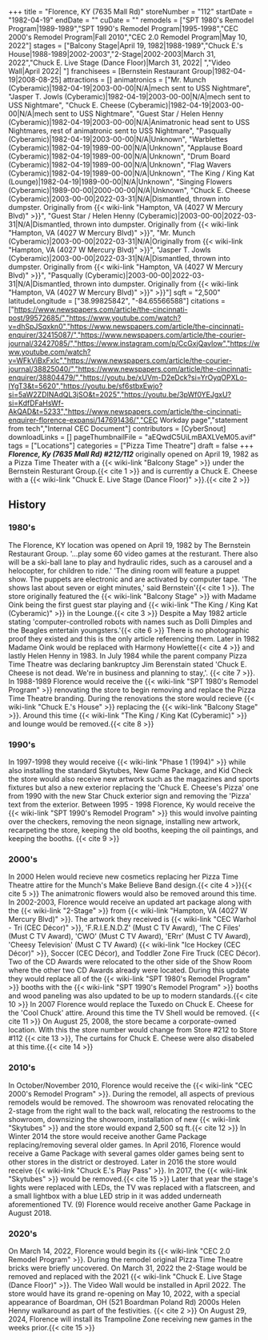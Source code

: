 +++
title = "Florence, KY (7635 Mall Rd)"
storeNumber = "112"
startDate = "1982-04-19"
endDate = ""
cuDate = ""
remodels = ["SPT 1980's Remodel Program|1989-1989","SPT 1990's Remodel Program|1995-1998","CEC 2000's Remodel Program|Fall 2010","CEC 2.0 Remodel Program|May 10, 2022"]
stages = ["Balcony Stage|April 19, 1982|1988-1989","Chuck E.'s House|1988-1989|2002-2003","2-Stage|2002-2003|March 31, 2022","Chuck E. Live Stage (Dance Floor)|March 31, 2022| ","Video Wall|April 2022| "]
franchisees = [Bernstein Restaurant Group|1982-04-19|2008-08-25]
attractions = []
animatronics = ["Mr. Munch (Cyberamic)|1982-04-19|2003-00-00|N/A|mech sent to USS Nightmare", "Jasper T. Jowls (Cyberamic)|1982-04-19|2003-00-00|N/A|mech sent to USS Nightmare", "Chuck E. Cheese (Cyberamic)|1982-04-19|2003-00-00|N/A|mech sent to USS Nightmare", "Guest Star / Helen Henny (Cyberamic)|1982-04-19|2003-00-00|N/A|Animatronic head sent to USS Nightmares, rest of animatronic sent to USS Nightmare", "Pasqually (Cyberamic)|1982-04-19|2003-00-00|N/A|Unknown", "Warblettes (Cyberamic)|1982-04-19|1989-00-00|N/A|Unknown", "Applause Board (Cyberamic)|1982-04-19|1989-00-00|N/A|Unknown", "Drum Board (Cyberamic)|1982-04-19|1989-00-00|N/A|Unknown", "Flag Wavers (Cyberamic)|1982-04-19|1989-00-00|N/A|Unknown", "The King / King Kat (Lounge)|1982-04-19|1989-00-00|N/A|Unknown", "Singing Flowers (Cyberamic)|1989-00-00|2000-00-00|N/A|Unknown", "Chuck E. Cheese (Cyberamic)|2003-00-00|2022-03-31|N/A|Dismantled, thrown into dumpster. Originally from {{< wiki-link "Hampton, VA (4027 W Mercury Blvd)" >}}", "Guest Star / Helen Henny (Cyberamic)|2003-00-00|2022-03-31|N/A|Dismantled, thrown into dumpster. Originally from {{< wiki-link "Hampton, VA (4027 W Mercury Blvd)" >}}", "Mr. Munch (Cyberamic)|2003-00-00|2022-03-31|N/A|Originally from {{< wiki-link "Hampton, VA (4027 W Mercury Blvd)" >}}", "Jasper T. Jowls (Cyberamic)|2003-00-00|2022-03-31|N/A|Dismantled, thrown into dumpster. Originally from {{< wiki-link "Hampton, VA (4027 W Mercury Blvd)" >}}", "Pasqually (Cyberamic)|2003-00-00|2022-03-31|N/A|Dismantled, thrown into dumpster. Originally from {{< wiki-link "Hampton, VA (4027 W Mercury Blvd)" >}}" >}}"]
sqft = "2,500"
latitudeLongitude = ["38.99825842", "-84.65566588"]
citations = ["https://www.newspapers.com/article/the-cincinnati-post/99572685/","https://www.youtube.com/watch?v=dhSpJSqxkn0","https://www.newspapers.com/article/the-cincinnati-enquirer/32415087/","https://www.newspapers.com/article/the-courier-journal/32427085/","https://www.instagram.com/p/CcGxjQavlow","https://www.youtube.com/watch?v=WFkViBxFxlc","https://www.newspapers.com/article/the-courier-journal/38825040/","https://www.newspapers.com/article/the-cincinnati-enquirer/38804479/","https://youtu.be/xUVm-D2eDck?si=YrOyqOPXLo-IYgT3&t=5620","https://youtu.be/sf6stbxEwjo?si=5aW2ZDINAdQL3jSO&t=2025","https://youtu.be/3pWf0YEJgxU?si=KdfDFaHsWf-AkQAD&t=5233","https://www.newspapers.com/article/the-cincinnati-enquirer-florence-expansi/147691436/","CEC Workday page","statement from tech","Internal CEC Document"]
contributors = [CyberSnout]
downloadLinks = []
pageThumbnailFile = "aEQwdC5UiLmBAXLVeM05.avif"
tags = ["Locations"]
categories = ["Pizza Time Theatre"]
draft = false
+++
***Florence, Ky (7635 Mall Rd) #212/112*** originally opened on April 19, 1982 as a Pizza Time Theater with a {{< wiki-link "Balcony Stage" >}} under the Bernstein Resturant Group.{{< cite 1 >}} and is currently a Chuck E. Cheese with a {{< wiki-link "Chuck E. Live Stage (Dance Floor)" >}}.{{< cite 2 >}}

## History
### 1980's
The Florence, KY location was opened on April 19, 1982 by The Bernstein Restaurant Group. '...play some 60 video games at the resturant. There also will be a ski-ball lane to play and hydraulic rides, such as a carousel and a helocopter, for children to ride.' 'The dining room will feature a puppet show. The puppets are electronic and are activated by computer tape. 'The shows last about seven or eight minutes,' said Bernstein'{{< cite 1 >}}. The store originally featured the {{< wiki-link "Balcony Stage" >}} with Madame Oink being the first guest star playing and {{< wiki-link "The King / King Kat (Cyberamic)" >}} in the Lounge.{{< cite 3 >}} Despite a May 1982 article stating 'computer-controlled robots with names such as Dolli Dimples and the Beagles entertain youngsters.'{{< cite 6 >}} There is no photographic proof they existed and this is the only article referencing them. Later in 1982 Madame Oink would be replaced with Harmony Howlette{{< cite 4 >}} and lastly Helen Henny in 1983. In July 1984 while the parent company Pizza Time Theatre was declaring bankruptcy Jim Berenstain stated 'Chuck E. Cheese is not dead. We're in business and planning to stay,'. {{< cite 7 >}}. In 1988-1989 Florence would receive the {{< wiki-link "SPT 1980's Remodel Program" >}} renovating the store to begin removing and replace the Pizza Time Theatre branding. During the renovations the store would recieve {{< wiki-link "Chuck E.'s House" >}} replacing the {{< wiki-link "Balcony Stage" >}}. Around this time {{< wiki-link "The King / King Kat (Cyberamic)" >}} and lounge would be removed.{{< cite 8 >}}

### 1990's
In 1997-1998 they would receive {{< wiki-link "Phase 1 (1994)" >}} while also installing the standard Skytubes, New Game Package, and Kid Check the store would also receive new artwork such as the magazines and sports fixtures but also a new exterior replacing the 'Chuck E. Cheese's Pizza' one from 1990 with the new Star Chuck exterior sign and removing the 'Pizza' text from the exterior. Between 1995 - 1998 Florence, Ky would receive the {{< wiki-link "SPT 1990's Remodel Program" >}} this would involve painting over the checkers, removing the neon signage, installing new artwork, recarpeting the store, keeping the old booths, keeping the oil paintings, and keeping the booths. {{< cite 9 >}}

### 2000's
In 2000 Helen would recieve new cosmetics replacing her Pizza Time Theatre attire for the Munch's Make Believe Band design.{{< cite 4 >}}{{< cite 5 >}} The animatronic flowers would also be removed around this time.  In 2002-2003, Florence would receive an updated art package along with the {{< wiki-link "2-Stage" >}} from {{< wiki-link "Hampton, VA (4027 W Mercury Blvd)" >}}. The artwork they received is {{< wiki-link "CEC Warhol - Tri (CEC Décor)" >}}, 'F.R.I.E.N.D.Z' (Must C TV Award), 'The C Files' (Must C TV Award), 'CWO' (Must C TV Award), 'ERrr' (Must C TV Award), 'Cheesy Television' (Must C TV Award) {{< wiki-link "Ice Hockey (CEC Décor)" >}}, Soccer (CEC Décor), and Toddler Zone Fire Truck (CEC Décor). Two of the CD Awards were relocated to the other side of the Show Room where the other two CD Awards already were located. During this update they would replace all of the {{< wiki-link "SPT 1980's Remodel Program" >}} booths with the {{< wiki-link "SPT 1990's Remodel Program" >}} booths and wood paneling was also updated to be up to modern standards.{{< cite 10 >}} In 2007 Florence would replace the Tuxedo on Chuck E. Cheese for the 'Cool Chuck' attire. Around this time the TV Shell would be removed. {{< cite 11 >}} On August 25, 2008, the store became a corporate-owned location. With this the store number would change from Store #212 to Store #112 {{< cite 13 >}}, The curtains for Chuck E. Cheese were also disabeled at this time.{{< cite 14 >}}  

### 2010's
In October/November 2010, Florence would receive the {{< wiki-link "CEC 2000's Remodel Program" >}}. During the remodel, all aspects of previous remodels would be removed. The showroom was renovated relocating the 2-stage from the right wall to the back wall, relocating the restrooms to the showroom, downsizing the showroom, installation of new {{< wiki-link "Skytubes" >}} and the store would expand 2,500 sq ft.{{< cite 12 >}} In Winter 2014 the store would receive another Game Package replacing/removing several older games. In April 2016, Florence would receive a Game Package with several games older games being sent to other stores in the district or destroyed. Later in 2016 the store would receive {{< wiki-link "Chuck E.'s Play Pass" >}}. In 2017, the {{< wiki-link "Skytubes" >}} would be removed.{{< cite 15 >}}   Later that year the stage's lights were replaced with LEDs, the TV was replaced with a flatscreen, and a small lightbox with a blue LED strip in it was added underneath aforementioned TV. (9) Florence would receive another Game Package in August 2018. 

### 2020's
On March 14, 2022, Florence would begin its {{< wiki-link "CEC 2.0 Remodel Program" >}}. During the remodel original Pizza Time Theatre bricks were briefly uncovered. On March 31, 2022 the 2-Stage would be removed and replaced with the 2021 {{< wiki-link "Chuck E. Live Stage (Dance Floor)" >}}. The Video Wall would be installed in April 2022. The store would have its grand re-opening on May 10, 2022, with a special appearance of Boardman, OH (521 Boardman Poland Rd) 2000s Helen Henny walkaround as part of the festivities. {{< cite 2 >}} On August 29, 2024, Florence will install its Trampoline Zone receiving new games in the weeks prior.{{< cite 15 >}}

